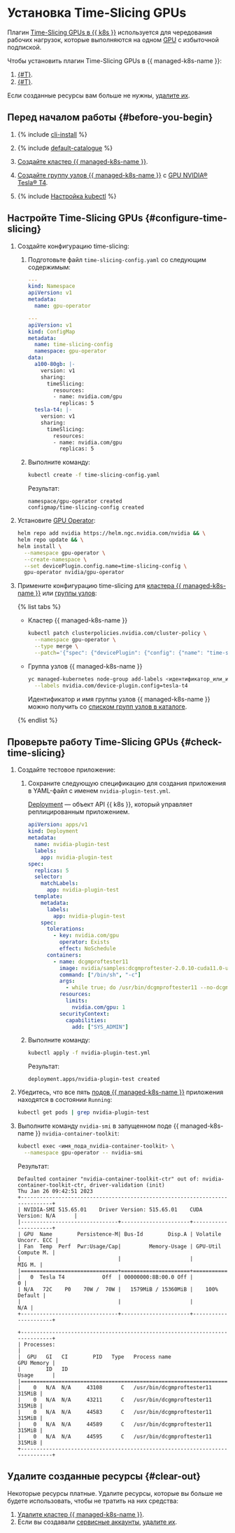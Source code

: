 # Установка Time-Slicing GPUs

Плагин [Time-Slicing GPUs в {{ k8s }}](https://docs.nvidia.com/datacenter/cloud-native/gpu-operator/gpu-sharing.html) используется для чередования рабочих нагрузок, которые выполняются на одном [GPU](../../compute/concepts/gpus.md) с избыточной подпиской.

Чтобы установить плагин Time-Slicing GPUs в {{ managed-k8s-name }}:
1. [{#T}](#configure-time-slicing).
1. [{#T}](#check-time-slicing).

Если созданные ресурсы вам больше не нужны, [удалите их](#clear-out).

## Перед началом работы {#before-you-begin}

1. {% include [cli-install](../../_includes/cli-install.md) %}

1. {% include [default-catalogue](../../_includes/default-catalogue.md) %}

1. [Создайте кластер {{ managed-k8s-name }}](../operations/kubernetes-cluster/kubernetes-cluster-create.md).

1. [Создайте группу узлов {{ managed-k8s-name }}](../operations/node-group/node-group-create.md) c [GPU NVIDIA® Tesla® T4](../../compute/concepts/gpus.md#tesla-t4).

1. {% include [Настройка kubectl](../../_includes/managed-kubernetes/kubectl-install.md) %}

## Настройте Time-Slicing GPUs {#configure-time-slicing}

1. Создайте конфигурацию time-slicing:
   1. Подготовьте файл `time-slicing-config.yaml` со следующим содержимым:

      ```yaml
      ---
      kind: Namespace
      apiVersion: v1
      metadata:
        name: gpu-operator

      ---
      apiVersion: v1
      kind: ConfigMap
      metadata:
        name: time-slicing-config
        namespace: gpu-operator
      data:
        a100-80gb: |-
          version: v1
          sharing:
            timeSlicing:
              resources:
              - name: nvidia.com/gpu
                replicas: 5
        tesla-t4: |-
          version: v1
          sharing:
            timeSlicing:
              resources:
              - name: nvidia.com/gpu
                replicas: 5
      ```

   1. Выполните команду:

      ```bash
      kubectl create -f time-slicing-config.yaml
      ```

      Результат:

      ```text
      namespace/gpu-operator created
      configmap/time-slicing-config created
      ```

1. Установите [GPU Operator](https://docs.nvidia.com/datacenter/cloud-native/gpu-operator/overview.html):

   ```bash
   helm repo add nvidia https://helm.ngc.nvidia.com/nvidia && \
   helm repo update && \
   helm install \
     --namespace gpu-operator \
     --create-namespace \
     --set devicePlugin.config.name=time-slicing-config \
     gpu-operator nvidia/gpu-operator
   ```

1. Примените конфигурацию time-slicing для [кластера {{ managed-k8s-name }}](../concepts/index.md#kubernetes-cluster) или [группы узлов](../concepts/index.md#node-group):

   {% list tabs %}

   - Кластер {{ managed-k8s-name }}

     ```bash
     kubectl patch clusterpolicies.nvidia.com/cluster-policy \
       --namespace gpu-operator \
       --type merge \
       --patch='{"spec": {"devicePlugin": {"config": {"name": "time-slicing-config", "default": "tesla-t4"}}}}'
     ```

   - Группа узлов {{ managed-k8s-name }}

     ```bash
     yc managed-kubernetes node-group add-labels <идентификатор_или_имя_группы_узлов> \
       --labels nvidia.com/device-plugin.config=tesla-t4
     ```

     Идентификатор и имя группы узлов {{ managed-k8s-name }} можно получить со [списком групп узлов в каталоге](../operations/node-group/node-group-list.md#list).

   {% endlist %}

## Проверьте работу Time-Slicing GPUs {#check-time-slicing}

1. Создайте тестовое приложение:
   1. Сохраните следующую спецификацию для создания приложения в YAML-файл с именем `nvidia-plugin-test.yml`.

      [Deployment](https://kubernetes.io/docs/concepts/workloads/controllers/deployment/) — объект API {{ k8s }}, который управляет реплицированным приложением.

      ```yaml
      apiVersion: apps/v1
      kind: Deployment
      metadata:
        name: nvidia-plugin-test
        labels:
          app: nvidia-plugin-test
      spec:
        replicas: 5
        selector:
          matchLabels:
            app: nvidia-plugin-test
        template:
          metadata:
            labels:
              app: nvidia-plugin-test
          spec:
            tolerations:
              - key: nvidia.com/gpu
                operator: Exists
                effect: NoSchedule
            containers:
              - name: dcgmproftester11
                image: nvidia/samples:dcgmproftester-2.0.10-cuda11.0-ubuntu18.04
                command: ["/bin/sh", "-c"]
                args:
                  - while true; do /usr/bin/dcgmproftester11 --no-dcgm-validation -t 1004 -d 300; sleep 30; done
                resources:
                  limits:
                    nvidia.com/gpu: 1
                securityContext:
                  capabilities:
                    add: ["SYS_ADMIN"]
      ```

   1. Выполните команду:

      ```bash
      kubectl apply -f nvidia-plugin-test.yml
      ```

      Результат:

      ```text
      deployment.apps/nvidia-plugin-test created
      ```

1. Убедитесь, что все пять [подов {{ managed-k8s-name }}](../concepts/index.md#pod) приложения находятся в состоянии `Running`:

   ```bash
   kubectl get pods | grep nvidia-plugin-test
   ```

1. Выполните команду `nvidia-smi` в запущенном поде {{ managed-k8s-name }} `nvidia-container-toolkit`:

   ```bash
   kubectl exec <имя_пода_nvidia-container-toolkit> \
     --namespace gpu-operator -- nvidia-smi
   ```

   Результат:

   ```text
   Defaulted container "nvidia-container-toolkit-ctr" out of: nvidia-container-toolkit-ctr, driver-validation (init)
   Thu Jan 26 09:42:51 2023
   +-----------------------------------------------------------------------------+
   | NVIDIA-SMI 515.65.01    Driver Version: 515.65.01    CUDA Version: N/A      |
   |-------------------------------+----------------------+----------------------+
   | GPU  Name        Persistence-M| Bus-Id        Disp.A | Volatile Uncorr. ECC |
   | Fan  Temp  Perf  Pwr:Usage/Cap|         Memory-Usage | GPU-Util  Compute M. |
   |                               |                      |               MIG M. |
   |===============================+======================+======================|
   |   0  Tesla T4            Off  | 00000000:8B:00.0 Off |                    0 |
   | N/A   72C    P0    70W /  70W |   1579MiB / 15360MiB |    100%      Default |
   |                               |                      |                  N/A |
   +-------------------------------+----------------------+----------------------+

   +-----------------------------------------------------------------------------+
   | Processes:                                                                  |
   |  GPU   GI   CI        PID   Type   Process name                  GPU Memory |
   |        ID   ID                                                   Usage      |
   |=============================================================================|
   |    0   N/A  N/A     43108      C   /usr/bin/dcgmproftester11         315MiB |
   |    0   N/A  N/A     43211      C   /usr/bin/dcgmproftester11         315MiB |
   |    0   N/A  N/A     44583      C   /usr/bin/dcgmproftester11         315MiB |
   |    0   N/A  N/A     44589      C   /usr/bin/dcgmproftester11         315MiB |
   |    0   N/A  N/A     44595      C   /usr/bin/dcgmproftester11         315MiB |
   +-----------------------------------------------------------------------------+
   ```

## Удалите созданные ресурсы {#clear-out}

Некоторые ресурсы платные. Удалите ресурсы, которые вы больше не будете использовать, чтобы не тратить на них средства:
1. [Удалите кластер {{ managed-k8s-name }}](../operations/kubernetes-cluster/kubernetes-cluster-delete.md).
1. Если вы создавали [сервисные аккаунты](../../iam/concepts/users/service-accounts.md), [удалите их](../../iam/operations/sa/delete.md).